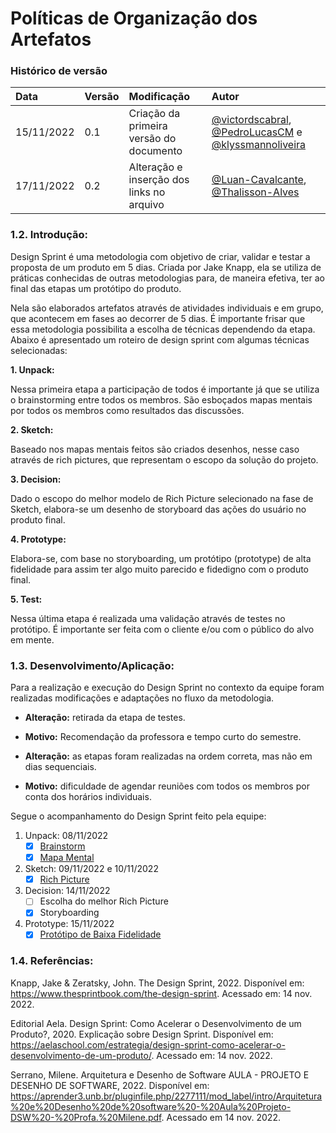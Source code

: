 # Políticas de Organização dos Artefatos

### Histórico de versão

| Data | Versão | Modificação | Autor |
| :- | :- | :- | :- |
| 15/11/2022 | 0.1    | Criação da primeira versão do documento | [@victordscabral](https://github.com/victordscabral), [@PedroLucasCM](https://github.com/PedroLucasCM) e [@klyssmannoliveira](https://github.com/klyssmannoliveira) |
| 17/11/2022 | 0.2    | Alteração e inserção dos links no arquivo | [@Luan-Cavalcante](https://github.com/Luan-Cavalcante), [@Thalisson-Alves](https://github.com/Thalisson-Alves) |

### 1.2. Introdução: 
Design Sprint é uma metodologia com objetivo de criar, validar e testar a proposta de um produto em 5 dias. Criada por Jake Knapp, ela se utiliza de práticas conhecidas de outras metodologias para, de maneira efetiva, ter ao final das etapas um protótipo do produto.

Nela são elaborados artefatos através de atividades individuais e em grupo, que acontecem em fases ao decorrer de 5 dias. É importante frisar que essa metodologia possibilita a escolha de técnicas dependendo da etapa. Abaixo é apresentado um roteiro de design sprint com algumas técnicas selecionadas:

**1. Unpack:**

Nessa primeira etapa a participação de todos é importante já que se utiliza o brainstorming entre todos os membros. São esboçados mapas mentais por todos os membros como resultados das discussões.

**2. Sketch:**

Baseado nos mapas mentais feitos são criados desenhos, nesse caso através de rich pictures, que representam o escopo da solução do projeto.

**3. Decision:**

Dado o escopo do melhor modelo de Rich Picture selecionado na fase de Sketch, elabora-se um desenho de storyboard das ações do usuário no produto final.

**4. Prototype:**
   
Elabora-se, com base no storyboarding, um protótipo (prototype) de alta fidelidade para assim ter algo muito parecido e fidedigno com o produto final.

**5. Test:**

Nessa última etapa é realizada uma validação através de testes no protótipo. É importante ser feita com o cliente e/ou com o público do alvo em mente. 

### 1.3. Desenvolvimento/Aplicação: 

Para a realização e execução do Design Sprint no contexto da equipe foram realizadas modificações e adaptações no fluxo da metodologia.

- **Alteração:** retirada da etapa de testes. 
- **Motivo:** Recomendação da professora e tempo curto do semestre. 

- **Alteração:** as etapas foram realizadas na ordem correta, mas não em dias sequenciais. 
- **Motivo:** dificuldade de agendar reuniões com todos os membros por conta dos horários individuais.

Segue o acompanhamento do Design Sprint feito pela equipe:

1. Unpack: 08/11/2022 
   - [x] [Brainstorm](#)
   - [x] [Mapa Mental](mapa_mental.md)
2. Sketch: 09/11/2022 e 10/11/2022 
   - [x] [Rich Picture](rich_picture.md)
3. Decision: 14/11/2022 
   - [ ] Escolha do melhor Rich Picture
   - [x] Storyboarding
4. Prototype: 15/11/2022 
   - [x] [Protótipo de Baixa Fidelidade](prototipoBaixaFidelidade.md)

### 1.4. Referências: 

Knapp, Jake & Zeratsky, John. The Design Sprint, 2022. Disponível em: https://www.thesprintbook.com/the-design-sprint. Acessado em: 14 nov. 2022.

Editorial Aela. Design Sprint: Como Acelerar o Desenvolvimento de um Produto?, 2020. Explicação sobre Design Sprint. Disponível em: https://aelaschool.com/estrategia/design-sprint-como-acelerar-o-desenvolvimento-de-um-produto/. Acessado em: 14 nov. 2022.

Serrano, Milene. Arquitetura e Desenho de Software AULA - PROJETO E DESENHO DE SOFTWARE, 2022. Disponível em: https://aprender3.unb.br/pluginfile.php/2277111/mod_label/intro/Arquitetura%20e%20Desenho%20de%20software%20-%20Aula%20Projeto-DSW%20-%20Profa.%20Milene.pdf. Acessado em 14 nov. 2022.
